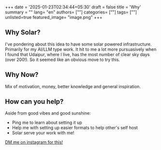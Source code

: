 +++
date = '2025-01-23T02:34:44+05:30'
draft = false
title = 'Why'
summary = ""
lang= "en"
authors= [""]
categories= [""]
tags= [""]
unlisted=true
featured_image= "image.png"
+++

## Why Solar?
I've pondering about this idea to have some solar powered infrastructure. Primarily for my AI/LLM type work. It hit to me a lot more pursuasively when I found that Udaipur, where I live, has the most number of clear sky days (over 200!). So it seemed like an obvious move to try this. 

## Why Now?
Mix of motivation, money, better knowledge and general inspiration.

## How can you help?
Aside from good vibes and good sunshine: 
- Ping me to learn about setting it up 
- Help me with setting up easier formats to help other's self host
- Solar serve your work with me! 

[DM me on instagram for this! ](https://www.instagram.com/computational_mama/)